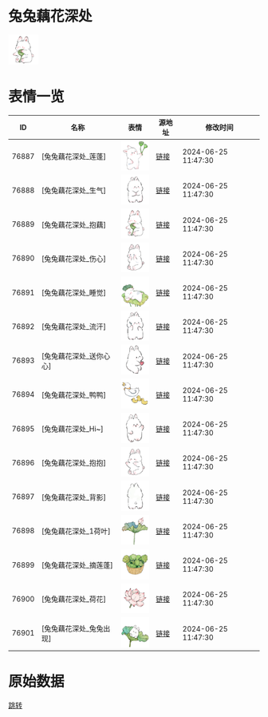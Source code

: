 # 兔兔藕花深处

<img src="./cover.png" height="60" alt="cover" />

# 表情一览

|ID|名称|表情|源地址|修改时间|
|----|----|----|----|----|
|76887|[兔兔藕花深处_莲蓬]|<img src="./pic/076887_%5B兔兔藕花深处_莲蓬%5D.png" height="60" alt="莲蓬"/>|[链接](https://i0.hdslb.com/bfs/garb/febca51570ffd7b54dd07ae3554af9af127a218a.png)|2024-06-25 11:47:30|
|76888|[兔兔藕花深处_生气]|<img src="./pic/076888_%5B兔兔藕花深处_生气%5D.png" height="60" alt="生气"/>|[链接](https://i0.hdslb.com/bfs/garb/70458947f3bd56a774739b877562a8c29d59a8e2.png)|2024-06-25 11:47:30|
|76889|[兔兔藕花深处_抱藕]|<img src="./pic/076889_%5B兔兔藕花深处_抱藕%5D.png" height="60" alt="抱藕"/>|[链接](https://i0.hdslb.com/bfs/garb/efe7679e768f09df0d4c20c1e5ccda9d4ce7fa59.png)|2024-06-25 11:47:30|
|76890|[兔兔藕花深处_伤心]|<img src="./pic/076890_%5B兔兔藕花深处_伤心%5D.png" height="60" alt="伤心"/>|[链接](https://i0.hdslb.com/bfs/garb/d469c384f9cede43981cdd934670b30e31584e55.png)|2024-06-25 11:47:30|
|76891|[兔兔藕花深处_睡觉]|<img src="./pic/076891_%5B兔兔藕花深处_睡觉%5D.png" height="60" alt="睡觉"/>|[链接](https://i0.hdslb.com/bfs/garb/3a77b65676518db088ebe9c3b3df1ae9f0077525.png)|2024-06-25 11:47:30|
|76892|[兔兔藕花深处_流汗]|<img src="./pic/076892_%5B兔兔藕花深处_流汗%5D.png" height="60" alt="流汗"/>|[链接](https://i0.hdslb.com/bfs/garb/a968e6131654e8b85d28f19d78b117f02f4157fd.png)|2024-06-25 11:47:30|
|76893|[兔兔藕花深处_送你心心]|<img src="./pic/076893_%5B兔兔藕花深处_送你心心%5D.png" height="60" alt="送你心心"/>|[链接](https://i0.hdslb.com/bfs/garb/abefa7eff21551926457a1f7016429a7b8e5c064.png)|2024-06-25 11:47:30|
|76894|[兔兔藕花深处_鸭鸭]|<img src="./pic/076894_%5B兔兔藕花深处_鸭鸭%5D.png" height="60" alt="鸭鸭"/>|[链接](https://i0.hdslb.com/bfs/garb/539c2489a175a29eb429a7e335237240e01c10b0.png)|2024-06-25 11:47:30|
|76895|[兔兔藕花深处_Hi~]|<img src="./pic/076895_%5B兔兔藕花深处_Hi~%5D.png" height="60" alt="Hi~"/>|[链接](https://i0.hdslb.com/bfs/garb/5b610b193c61242f6169053fae858fe206eb7f9d.png)|2024-06-25 11:47:30|
|76896|[兔兔藕花深处_抱抱]|<img src="./pic/076896_%5B兔兔藕花深处_抱抱%5D.png" height="60" alt="抱抱"/>|[链接](https://i0.hdslb.com/bfs/garb/e2898ddad9e7a602a3879b3ed000610ee8ed6aa2.png)|2024-06-25 11:47:30|
|76897|[兔兔藕花深处_背影]|<img src="./pic/076897_%5B兔兔藕花深处_背影%5D.png" height="60" alt="背影"/>|[链接](https://i0.hdslb.com/bfs/garb/9f01b6136490aee8b095e0d541eaa0c5471551d5.png)|2024-06-25 11:47:30|
|76898|[兔兔藕花深处_1荷叶]|<img src="./pic/076898_%5B兔兔藕花深处_1荷叶%5D.png" height="60" alt="1荷叶"/>|[链接](https://i0.hdslb.com/bfs/garb/9a57ec410338e1a55ef534f2be72470cc6846226.png)|2024-06-25 11:47:30|
|76899|[兔兔藕花深处_摘莲蓬]|<img src="./pic/076899_%5B兔兔藕花深处_摘莲蓬%5D.png" height="60" alt="摘莲蓬"/>|[链接](https://i0.hdslb.com/bfs/garb/517906ccc7063e087c3dabce122a172d1bb185f5.png)|2024-06-25 11:47:30|
|76900|[兔兔藕花深处_荷花]|<img src="./pic/076900_%5B兔兔藕花深处_荷花%5D.png" height="60" alt="荷花"/>|[链接](https://i0.hdslb.com/bfs/garb/0f3619e33f3cd5735a5917ef20d0242671710416.png)|2024-06-25 11:47:30|
|76901|[兔兔藕花深处_兔兔出现]|<img src="./pic/076901_%5B兔兔藕花深处_兔兔出现%5D.png" height="60" alt="兔兔出现"/>|[链接](https://i0.hdslb.com/bfs/garb/819f14d256bd1c6b2bb7be9f3191cebc0568506b.png)|2024-06-25 11:47:30|

# 原始数据

[跳转](./raw.json)


